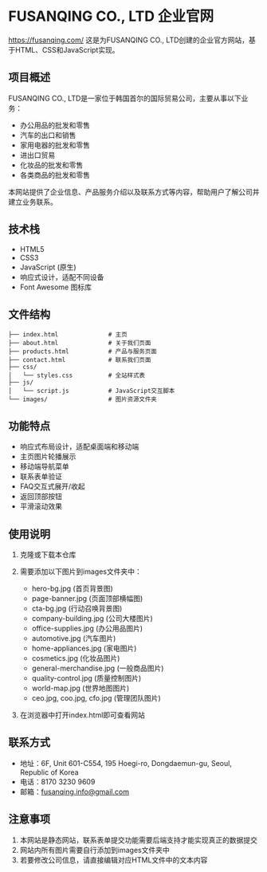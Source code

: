# FUSANQING CO., LTD 企业官网
https://fusanqing.com/
这是为FUSANQING CO., LTD创建的企业官方网站，基于HTML、CSS和JavaScript实现。

## 项目概述

FUSANQING CO., LTD是一家位于韩国首尔的国际贸易公司，主要从事以下业务：
- 办公用品的批发和零售
- 汽车的出口和销售
- 家用电器的批发和零售
- 进出口贸易
- 化妆品的批发和零售
- 各类商品的批发和零售

本网站提供了企业信息、产品服务介绍以及联系方式等内容，帮助用户了解公司并建立业务联系。

## 技术栈

- HTML5
- CSS3
- JavaScript (原生)
- 响应式设计，适配不同设备
- Font Awesome 图标库

## 文件结构

```
├── index.html              # 主页
├── about.html              # 关于我们页面
├── products.html           # 产品与服务页面
├── contact.html            # 联系我们页面
├── css/
│   └── styles.css          # 全站样式表
├── js/
│   └── script.js           # JavaScript交互脚本
└── images/                 # 图片资源文件夹
```

## 功能特点

- 响应式布局设计，适配桌面端和移动端
- 主页图片轮播展示
- 移动端导航菜单
- 联系表单验证
- FAQ交互式展开/收起
- 返回顶部按钮
- 平滑滚动效果

## 使用说明

1. 克隆或下载本仓库
2. 需要添加以下图片到images文件夹中：
   - hero-bg.jpg (首页背景图)
   - page-banner.jpg (页面顶部横幅图)
   - cta-bg.jpg (行动召唤背景图)
   - company-building.jpg (公司大楼图片)
   - office-supplies.jpg (办公用品图片)
   - automotive.jpg (汽车图片)
   - home-appliances.jpg (家电图片)
   - cosmetics.jpg (化妆品图片)
   - general-merchandise.jpg (一般商品图片)
   - quality-control.jpg (质量控制图片)
   - world-map.jpg (世界地图图片)
   - ceo.jpg, coo.jpg, cfo.jpg (管理团队图片)

3. 在浏览器中打开index.html即可查看网站

## 联系方式

- 地址：6F, Unit 601-C554, 195 Hoegi-ro, Dongdaemun-gu, Seoul, Republic of Korea
- 电话：8170 3230 9609
- 邮箱：fusanqing.info@gmail.com

## 注意事项

1. 本网站是静态网站，联系表单提交功能需要后端支持才能实现真正的数据提交
2. 网站内所有图片需要自行添加到images文件夹中
3. 若要修改公司信息，请直接编辑对应HTML文件中的文本内容 
